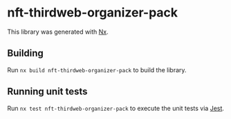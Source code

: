 # nft-thirdweb-organizer-pack

This library was generated with [Nx](https://nx.dev).

## Building

Run `nx build nft-thirdweb-organizer-pack` to build the library.

## Running unit tests

Run `nx test nft-thirdweb-organizer-pack` to execute the unit tests via [Jest](https://jestjs.io).
